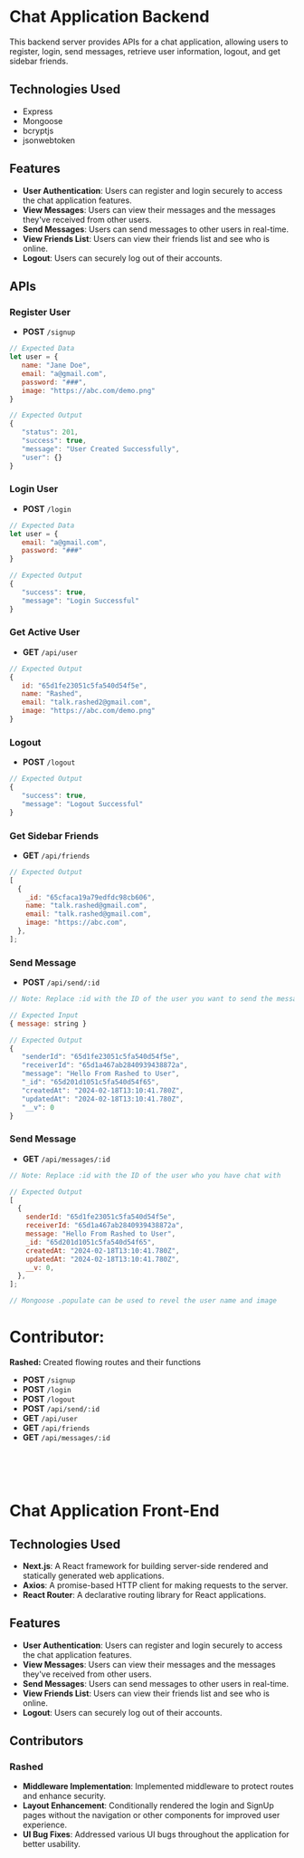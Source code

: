 # Chat Application Backend

This backend server provides APIs for a chat application, allowing users to register, login, send messages, retrieve user information, logout, and get sidebar friends.

## Technologies Used

- Express
- Mongoose
- bcryptjs
- jsonwebtoken

## Features

- **User Authentication**: Users can register and login securely to access the chat application features.
- **View Messages**: Users can view their messages and the messages they've received from other users.
- **Send Messages**: Users can send messages to other users in real-time.
- **View Friends List**: Users can view their friends list and see who is online.
- **Logout**: Users can securely log out of their accounts.


## APIs

### Register User

- **POST** `/signup`

```javascript
// Expected Data
let user = {
   name: "Jane Doe",
   email: "a@gmail.com",
   password: "###",
   image: "https://abc.com/demo.png"
}

// Expected Output
{
   "status": 201,
   "success": true,
   "message": "User Created Successfully",
   "user": {}
}
```

### Login User

- **POST** `/login`

```javascript
// Expected Data
let user = {
   email: "a@gmail.com",
   password: "###"
}

// Expected Output
{
   "success": true,
   "message": "Login Successful"
}
```

### Get Active User

- **GET** `/api/user`

```javascript
// Expected Output
{
   id: "65d1fe23051c5fa540d54f5e",
   name: "Rashed",
   email: "talk.rashed2@gmail.com",
   image: "https://abc.com/demo.png"
}
```

### Logout

- **POST** `/logout`

```javascript
// Expected Output
{
   "success": true,
   "message": "Logout Successful"
}
```

### Get Sidebar Friends

- **GET** `/api/friends`

```javascript
// Expected Output
[
  {
    _id: "65cfaca19a79edfdc98cb606",
    name: "talk.rashed@gmail.com",
    email: "talk.rashed@gmail.com",
    image: "https://abc.com",
  },
];
```

### Send Message

- **POST** `/api/send/:id`

```javascript
// Note: Replace :id with the ID of the user you want to send the message to

// Expected Input
{ message: string }

// Expected Output
{
   "senderId": "65d1fe23051c5fa540d54f5e",
   "receiverId": "65d1a467ab2840939438872a",
   "message": "Hello From Rashed to User",
   "_id": "65d201d1051c5fa540d54f65",
   "createdAt": "2024-02-18T13:10:41.780Z",
   "updatedAt": "2024-02-18T13:10:41.780Z",
   "__v": 0
}
```

### Send Message

- **GET** `/api/messages/:id`

```javascript
// Note: Replace :id with the ID of the user who you have chat with

// Expected Output
[
  {
    senderId: "65d1fe23051c5fa540d54f5e",
    receiverId: "65d1a467ab2840939438872a",
    message: "Hello From Rashed to User",
    _id: "65d201d1051c5fa540d54f65",
    createdAt: "2024-02-18T13:10:41.780Z",
    updatedAt: "2024-02-18T13:10:41.780Z",
    __v: 0,
  },
];

// Mongoose .populate can be used to revel the user name and image
```

# Contributor:

**Rashed:** Created flowing routes and their functions

- **POST** `/signup`
- **POST** `/login`
- **POST** `/logout`
- **POST** `/api/send/:id`
- **GET** `/api/user`
- **GET** `/api/friends`
- **GET** `/api/messages/:id`

<br>
<br>
<br>

# Chat Application Front-End

## Technologies Used

- **Next.js**: A React framework for building server-side rendered and statically generated web applications.
- **Axios**: A promise-based HTTP client for making requests to the server.
- **React Router**: A declarative routing library for React applications.

## Features

- **User Authentication**: Users can register and login securely to access the chat application features.
- **View Messages**: Users can view their messages and the messages they've received from other users.
- **Send Messages**: Users can send messages to other users in real-time.
- **View Friends List**: Users can view their friends list and see who is online.
- **Logout**: Users can securely log out of their accounts.

## Contributors

### Rashed

- **Middleware Implementation**: Implemented middleware to protect routes and enhance security.
- **Layout Enhancement**: Conditionally rendered the login and SignUp pages without the navigation or other components for improved user experience.
- **UI Bug Fixes**: Addressed various UI bugs throughout the application for better usability.
